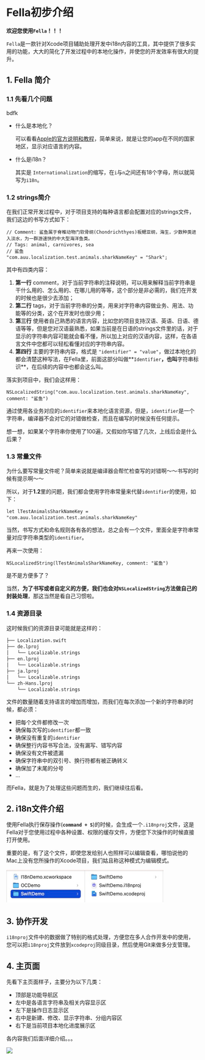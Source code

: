 # Fella初步介绍



**欢迎您使用`Fella`！！！**

`Fella`是一款针对Xcode项目辅助处理开发中i18n内容的工具，其中提供了很多实用的功能，大大的简化了开发过程中的本地化操作，并使您的开发效率有很大的提升。

## 1. Fella 简介

### 1.1 先看几个问题

bdfk

- 什么是本地化？

  可以看看[Apple的官方说明和教程](https://developer.apple.com/localization/#localize)，简单来说，就是让您的app在不同的国家地区，显示对应语言的内容。

- 什么是i18n？

  其实是 `Internationalization`的缩写，在`i`与`n`之间还有18个字母，所以就简写为`i18n`。

### 1.2 strings简介

在我们正常开发过程中，对于项目支持的每种语言都会配置对应的strings文件，我们这边的书写方式如下：

```objc
// Comment: 鲨鱼属于脊椎动物门软骨纲(Chondrichthyes)板鳃亚纲，海生，少数种类进入淡水，为一群游速快的中大型海洋鱼类。
// Tags: animal, carnivores, sea
// 鲨鱼
"com.auu.localization.test.animals.sharkNameKey" = "Shark";
```

其中有四类内容：

1. **第一行** comment，对于当前字符串的注释说明，可以用来解释当前字符串是干什么用的、怎么用的、在哪儿用的等等，这个部分是非必需的，我们在开发的时候也是很少去添加；
2. **第二行** tags，对于当前字符串的分类，用来对字符串内容做业务、用法、功能等的分类，这个在开发时也很少用；
3. **第三行** 使用者自己熟悉的语言内容，比如您的项目支持汉语、英语、日语、德语等等，但是您对汉语最熟悉，如果当前是在日语的strings文件里的话，对于显示的字符串内容可能就会看不懂，所以加上对应的汉语内容，这样，在各语言文件中您都可以轻松看懂对应的字符串内容。
4. **第四行** 主要的字符串内容，格式是 `"identifier" = "value"`，做过本地化的都会清楚这种写法，在Fella里，前面这部分叫做**`Identifier`**，也叫**字符串标识**，在后续的内容中也都会这么叫。

落实到项目中，我们会这样用：

```
NSLocalizedString("com.auu.localization.test.animals.sharkNameKey", comment: "鲨鱼")
```

通过使用各业务对应的`identifier`来本地化语言资源，但是，`identifier`是一个字符串，编译器不会对它的对错做检查，而且在编写的时候没有任何提示。

想一想，如果某个字符串你使用了100遍，又假如你写错了几次，上线后会是什么后果？

### 1.3 常量文件

为什么要写常量文件呢？简单来说就是编译器会帮忙检查写的对错啊～～书写的时候有提示啊～～

所以，对于**1.2**里的问题，我们都会使用字符串常量来代替`identifier`的使用，如下：

```
let lTestAnimalsSharkNameKey = "com.auu.localization.test.animals.sharkNameKey"
```

当然，书写方式和命名规则各有各的想法，总之会有一个文件，里面全是字符串常量对应字符串类型的`identifier`。

再来一次使用：

```
NSLocalizedString(lTestAnimalsSharkNameKey, comment: "鲨鱼")
```

是不是方便多了？

当然，**为了书写或者自定义的方便，我们也会对`NSLocalizedString`方法做自己的封装处理**，那这当然是看自己习惯啦。

### 1.4 资源目录

这时候我们的资源目录可能就是这样的：

```
├── Localization.swift
├── de.lproj
│   └── Localizable.strings
├── en.lproj
│   └── Localizable.strings
├── ja.lproj
│   └── Localizable.strings
└── zh-Hans.lproj
    └── Localizable.strings
```

文件的数量随着支持语言的增加而增加，而我们在每次添加一个新的字符串的时候，都必须：

- 把每个文件都修改一次
- 确保每次写的`identifier`都一致
- 确保没有重复的`identifier`
- 确保整行内容书写合法，没有漏写、错写内容
- 确保没有文件被遗漏
- 确保字符串中的双引号、换行符都有被正确转义
- 确保加了末尾的分号
- ...

而Fella，就是为了处理这些问题而生的，我们继续往后看。

## 2. i18n文件介绍

使用Fella执行保存操作(**`command + S`**)的时候，会生成一个`.i18nproj`文件，这是Fella对于您使用过程中各种设置、权限的缓存文件，方便您下次操作的时候直接打开使用。

重要的是，有了这个文件，即使您发给别人也照样可以编辑查看，哪怕说他的Mac上没有您所操作的Xcode项目，我们姑且称这种模式为编辑模式。

![021-i18n-file](021-i18n-file.png)



## 3. 协作开发

`i18nproj`文件中的数据做了特别的格式处理，方便您在多人合作开发中的使用，您可以把`i18nproj`文件放到`xcodeproj`同级目录，然后使用Git来做多分支管理。



## 4. 主页面

先看下主页面样子，主要分为以下几类：

- 顶部是功能导航区
- 左中是各语言字符串及相关内容显示区
- 左下是操作日志显示区
- 右中是新建、修改、显示字符串、分组内容区
- 右下是当前项目本地化进度展示区

各内容我们后面详细介绍。。。

![](005-homepage.png)